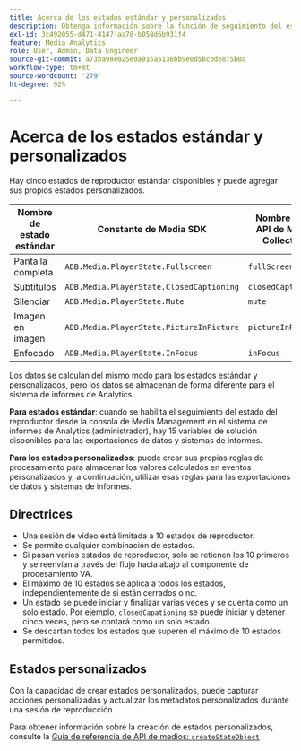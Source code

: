 ```yaml
---
title: Acerca de los estados estándar y personalizados
description: Obtenga información sobre la función de seguimiento del estado del reproductor, que incluye requisitos y directrices para la implementación y creación de informes de estados de reproductor estándar y personalizados.
exl-id: 3c492055-d471-4147-aa78-b058d6b931f4
feature: Media Analytics
role: User, Admin, Data Engineer
source-git-commit: a73ba98e025e0a915a5136bb9e0d5bcbde875b0a
workflow-type: tm+mt
source-wordcount: '279'
ht-degree: 92%

---
```


# Acerca de los estados estándar y personalizados

Hay cinco estados de reproductor estándar disponibles y puede agregar sus propios estados personalizados.

| Nombre de estado estándar | Constante de Media SDK | Nombre de la API de Media Collection |
|-----------------------|------------------------------------------|-----------------------------|
| Pantalla completa | `ADB.Media.PlayerState.Fullscreen` | `fullScreen` |
| Subtítulos | `ADB.Media.PlayerState.ClosedCaptioning` | `closedCaptioning` |
| Silenciar | `ADB.Media.PlayerState.Mute` | `mute` |
| Imagen en imagen | `ADB.Media.PlayerState.PictureInPicture` | `pictureInPicture` |
| Enfocado | `ADB.Media.PlayerState.InFocus` | `inFocus` |

Los datos se calculan del mismo modo para los estados estándar y personalizados, pero los datos se almacenan de forma diferente para el sistema de informes de Analytics.

**Para estados estándar**: cuando se habilita el seguimiento del estado del reproductor desde la consola de Media Management en el sistema de informes de Analytics (administrador), hay 15 variables de solución disponibles para las exportaciones de datos y sistemas de informes.

**Para los estados personalizados**: puede crear sus propias reglas de procesamiento para almacenar los valores calculados en eventos personalizados y, a continuación, utilizar esas reglas para las exportaciones de datos y sistemas de informes.

## Directrices

* Una sesión de vídeo está limitada a 10 estados de reproductor.
* Se permite cualquier combinación de estados.
* Si pasan varios estados de reproductor, solo se retienen los 10 primeros y se reenvían a través del flujo hacia abajo al componente de procesamiento VA.
* El máximo de 10 estados se aplica a todos los estados, independientemente de si están cerrados o no.
* Un estado se puede iniciar y finalizar varias veces y se cuenta como un solo estado. Por ejemplo, `closedCapationing` se puede iniciar y detener cinco veces, pero se contará como un solo estado.
* Se descartan todos los estados que superen el máximo de 10 estados permitidos.

## Estados personalizados

Con la capacidad de crear estados personalizados, puede capturar acciones personalizadas y actualizar los metadatos personalizados durante una sesión de reproducción.

Para obtener información sobre la creación de estados personalizados, consulte la [Guía de referencia de API de medios: `createStateObject`](https://aep-sdks.gitbook.io/docs/using-mobile-extensions/adobe-media-analytics/media-api-reference#createstateobject)
